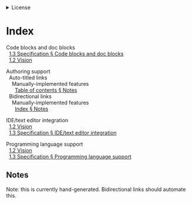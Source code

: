 <details>
    <summary>License</summary>
    <p>Copyright (C) 2022 Bryan A. Jones.</p>
    <p>This file is part of the CodeChat Editor.</p>
    <p>The CodeChat Editor is free software: you can redistribute it and/or
        modify it under the terms of the GNU General Public License as
        published by the Free Software Foundation, either version 3 of the
        License, or (at your option) any later version.</p>
    <p>The CodeChat Editor is distributed in the hope that it will be useful,
        but WITHOUT ANY WARRANTY; without even the implied warranty of
        MERCHANTABILITY or FITNESS FOR A PARTICULAR PURPOSE. See the GNU
        General Public License for more details.</p>
    <p>You should have received a copy of the GNU General Public License along
        with the CodeChat Editor. If not, see <a
            href="http://www.gnu.org/licenses/">http://www.gnu.org/licenses/</a>.
    </p>
</details>
<h1>Index</h1>
<p><a id="code-blocks-and-doc-blocks"></a>Code blocks and doc blocks<br>&nbsp;
    <a href="README.md#specification-code-blocks-and-doc-blocks">1.3
        Specification &sect; Code blocks and doc blocks</a><br>&nbsp; <a
        href="README.md#vision-code-blocks-and-doc-blocks">1.2 Vision</a>
</p>
<p>Authoring support<br>&nbsp; Auto-titled links<br>&nbsp; &nbsp;
    Manually-implemented features<br>&nbsp; &nbsp; &nbsp; <a
        href="toc.md#auto-title">Table of contents &sect;
        Notes</a><br>&nbsp; Bidirectional links<br>&nbsp; &nbsp;
    Manually-implemented features<br>&nbsp; &nbsp; &nbsp; <a
        href="#note-bidirectional-links">Index &sect; Notes</a></p>
<p><a id="ide-integration"></a>IDE/text editor integration<br>&nbsp; <a
        href="README.md#vision-ide-integration">1.2 Vision</a><br>&nbsp; <a
        href="README.md#specification-ide-integration">1.3 Specification
        &sect; IDE/text editor integration</a></p>
<p><a id="programming-language-support"></a>Programming language
    support<br>&nbsp; <a
        href="README.md#vision-programming-language-support">1.2
        Vision</a><br>&nbsp; <a
        href="README.md#implementation-programming-language-support">1.3
        Specification &sect; Programming language support</a></p>
<h2>Notes</h2>
<p><a id="note-bidirectional-links"></a>Note: this is currently hand-generated.
    Bidirectional links should automate this.</p>
